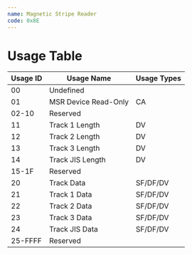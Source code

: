 ```yaml
---
name: Magnetic Stripe Reader
code: 0x8E
---
```

# Usage Table

| Usage ID | Usage Name             | Usage Types |
|----------|------------------------|-------------|
| 00       | Undefined              |             |
| 01       | MSR  Device  Read-Only | CA          |
| 02-10    | Reserved               |             |
| 11       | Track 1 Length         | DV          |
| 12       | Track 2 Length         | DV          |
| 13       | Track 3 Length         | DV          |
| 14       | Track JIS Length       | DV          |
| 15-1F    | Reserved               |             |
| 20       | Track Data             | SF/DF/DV    |
| 21       | Track 1 Data           | SF/DF/DV    |
| 22       | Track 2 Data           | SF/DF/DV    |
| 23       | Track 3 Data           | SF/DF/DV    |
| 24       | Track JIS Data         | SF/DF/DV    |
| 25-FFFF  | Reserved               |             |
